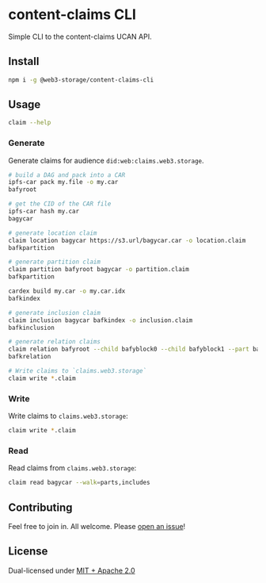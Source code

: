 # content-claims CLI

Simple CLI to the content-claims UCAN API.

## Install

```sh
npm i -g @web3-storage/content-claims-cli
```

## Usage

```sh
claim --help
```

### Generate

Generate claims for audience `did:web:claims.web3.storage`.

```sh
# build a DAG and pack into a CAR
ipfs-car pack my.file -o my.car
bafyroot

# get the CID of the CAR file
ipfs-car hash my.car
bagycar

# generate location claim
claim location bagycar https://s3.url/bagycar.car -o location.claim
bafkpartition

# generate partition claim
claim partition bafyroot bagycar -o partition.claim
bafkpartition

cardex build my.car -o my.car.idx
bafkindex

# generate inclusion claim
claim inclusion bagycar bafkindex -o inclusion.claim
bafkinclusion

# generate relation claims
claim relation bafyroot --child bafyblock0 --child bafyblock1 --part bagycar -o relation.claim
bafkrelation

# Write claims to `claims.web3.storage`
claim write *.claim
```

### Write

Write claims to `claims.web3.storage`:

```sh
claim write *.claim
```

### Read

Read claims from `claims.web3.storage`:

```sh
claim read bagycar --walk=parts,includes
```

## Contributing

Feel free to join in. All welcome. Please [open an issue](https://github.com/storacha/content-claims/issues)!

## License

Dual-licensed under [MIT + Apache 2.0](https://github.com/storacha/content-claims/blob/main/LICENSE.md)
